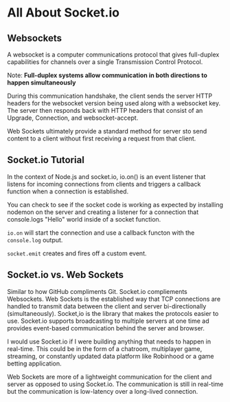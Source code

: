 # All About  Socket.io

## Websockets

A websocket is a computer communications protocol that gives full-duplex capabilities for channels over a single Transmission Control Protocol.

Note: **Full-duplex systems allow communication in both directions to happen simultaneously**

During this communication handshake, the client sends the server HTTP headers for the websocket version being used along with a websocket key. The server then responds back with HTTP headers that consist of an Upgrade, Connection, and websocket-accept.

Web Sockets ultimately provide a standard method for server sto send content to a client without first receiving a request from that client.

## Socket.io Tutorial

In the context of Node.js and socket.io, io.on() is an event listener that listens for incoming connections from clients and triggers a callback function when a connection is established.

You can check to see if the socket code is working as expected by installing nodemon on the server and creating a listener for a connection that console.logs "Hello" world inside of a socket function.

`io.on` will start the connection and use a callback functon with the `console.log` output.

`socket.emit` creates and fires off a custom event. 

## Socket.io vs. Web Sockets

Similar to how GitHub compliments Git. Socket.io compliements Websockets. Web Sockets is the established way that TCP connections are handled to transmit data between the client and server bi-directionally (simultaneously). Socket,io is the library that makes the protocols easier to use. Socket.io supports broadcasting to multiple servers at one time ad provides event-based communication behind the server and browser.

I would use Socket.io if I were building anything that needs to happen in real-time. This could be in the form of a chatroom, multiplayer game, streaming, or constantly updated data platform like Robinhood or a game betting application.

Web Sockets are more of a lightweight communication for the client and server as opposed to using Socket.io. The communication is still in real-time but the communication is low-latency over a long-lived connection.

